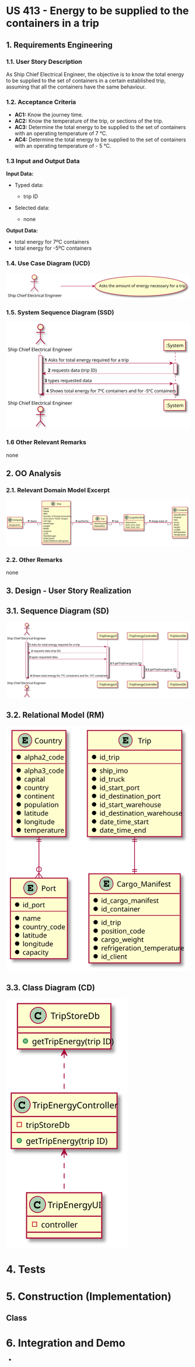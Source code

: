 # US 413 - Energy to be supplied to the containers in a trip

## 1. Requirements Engineering


### 1.1. User Story Description


As Ship Chief Electrical Engineer, the objective is to know the total energy to be supplied to the set of containers in a certain established trip, assuming that all the containers have the same behaviour.


### 1.2. Acceptance Criteria

* **AC1:** Know the journey time.
* **AC2:** Know the temperature of the trip, or sections of the trip.
* **AC3:** Determine the total energy to be supplied to the set of containers with an operating temperature of 7 °C.
* **AC4:** Determine the total energy to be supplied to the set of containers with an operating temperature of - 5 °C.

### 1.3 Input and Output Data


**Input Data:**

* Typed data:
	* trip ID

* Selected data:
    * none

**Output Data:**

* total energy for 7ºC containers
* total energy for -5ºC containers

### 1.4. Use Case Diagram (UCD)

![US413_UCD](US413_UCD.svg)

### 1.5. System Sequence Diagram (SSD)

![US413_SSD](US413_SSD.svg)

### 1.6 Other Relevant Remarks

none

## 2. OO Analysis

### 2.1. Relevant Domain Model Excerpt 

![US413_MD](US413_MD.svg)

### 2.2. Other Remarks

none

## 3. Design - User Story Realization 

## 3.1. Sequence Diagram (SD)

![US413_SD](US413_SD.svg)

## 3.2. Relational Model (RM)

![US413_RM](US413_RM.svg)

## 3.3. Class Diagram (CD)

![US413_CD](US413_CD.svg)

# 4. Tests 

# 5. Construction (Implementation)

## Class

# 6. Integration and Demo 

* 